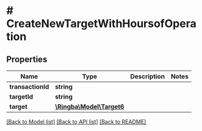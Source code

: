 # # CreateNewTargetWithHoursofOperation

## Properties

Name | Type | Description | Notes
------------ | ------------- | ------------- | -------------
**transactionId** | **string** |  |
**targetId** | **string** |  |
**target** | [**\Ringba\Model\Target6**](Target6.md) |  |

[[Back to Model list]](../../README.md#models) [[Back to API list]](../../README.md#endpoints) [[Back to README]](../../README.md)
